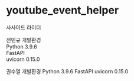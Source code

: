 # youtube_event_helper
사사이드 라이더

전민규 개발환경<br/>
Python 3.9.6<br/>
FastAPI <br/>
uvicorn 0.15.0<br/>


권수열 개발환경
Python 3.9.6
FastAPI
uvicorn 0.15.0
